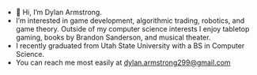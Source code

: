 - 👋 Hi, I’m Dylan Armstrong.
- I’m interested in game development, algorithmic trading, robotics, and game theory. Outside of my computer science interests I enjoy tabletop gaming, books by Brandon Sanderson, and musical theater.
- I recently graduated from Utah State University with a BS in Computer Science.
- You can reach me most easily at dylan.armstrong299@gmail.com

<!---
Dyl299/Dyl299 is a ✨ special ✨ repository because its `README.md` (this file) appears on your GitHub profile.
You can click the Preview link to take a look at your changes.
--->
